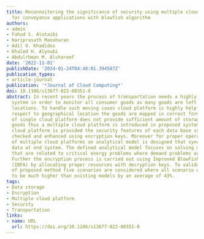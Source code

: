 ```yaml
---
title: Reconnoitering the significance of security using multiple cloud environments
  for conveyance applications with blowfish algorithm
authors:
- admin
- Fahad S. Alotaibi
- Hariprasath Manoharan
- Adil O. Khadidos
- Khaled H. Alyoubi
- Abdulrhman M. Alshareef
date: '2022-11-01'
publishDate: '2024-01-24T04:48:01.394587Z'
publication_types:
- article-journal
publication: '*Journal of Cloud Computing*'
doi: 10.1186/s13677-022-00351-0
abstract: In recent years the process of transportation needs a highly effective traffic
  system in order to monitor all consumer goods as many goods are left out at different
  locations. To handle such moving cases cloud platform is highly helpful as with
  respect to geographical location the goods are mapped in correct form. However incorporation
  of single cloud platform does not provide sufficient amount of storage about all
  goods thus a multiple cloud platform is introduced in proposed system. As multiple
  cloud platform is provided the security features of each data base system is also
  checked and enhanced using encryption keys. Moreover for proper operating conditions
  of multiple cloud platforms an analytical model is designed that synchronizes necessary
  data at end system. The defined analytical model focuses on solving multiple objectives
  that are related to critical energy problems where demand problems are reduced.
  Further the encryption process is carried out using Improved BlowFish Algorithm
  (IBFA) by allocating proper resources with decryption keys. To validate the effectiveness
  of proposed method five scenarios are considered where all scenario outcomes proves
  to be much higher than existing models by an average of 43%.
tags:
- Data storage
- Encryption
- Multiple cloud platform
- Security
- Transportation
links:
- name: URL
  url: https://doi.org/10.1186/s13677-022-00351-0
---
```

